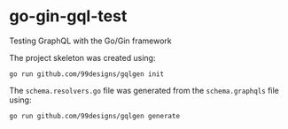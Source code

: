 # go-gin-gql-test
Testing GraphQL with the Go/Gin framework

The project skeleton was created using:

```shell
go run github.com/99designs/gqlgen init
```

The `schema.resolvers.go` file was generated from the `schema.graphqls` file using: 

```shell
go run github.com/99designs/gqlgen generate
```
